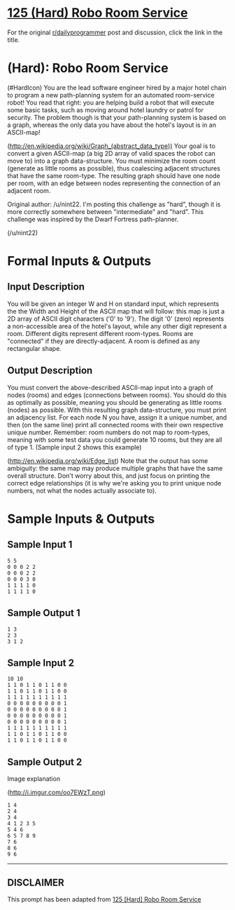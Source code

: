 # [125 (Hard) Robo Room Service](https://www.reddit.com/r/dailyprogrammer/comments/1hkpwz/070313_challenge_125_hard_robo_room_service/)

For the original [r/dailyprogrammer](https://www.reddit.com/r/dailyprogrammer/) post and discussion, click the link in the title.

#  (Hard): Robo Room Service
(#HardIcon)
You are the lead software engineer hired by a major hotel chain to program a new path-planning system for an automated room-service robot! You read that right: you are helping build a robot that will execute some basic tasks, such as moving around hotel laundry or patrol for security. The problem though is that your path-planning system is based on a graph, whereas the only data you have about the hotel's layout is in an ASCII-map!

(http://en.wikipedia.org/wiki/Graph_(abstract_data_type))
Your goal is to convert a given ASCII-map (a big 2D array of valid spaces the robot can move to) into a graph data-structure. You must minimize the room count (generate as little rooms as possible), thus coalescing adjacent structures that have the same room-type. The resulting graph should have one node per room, with an edge between nodes representing the connection of an adjacent room.

Original author: /u/nint22. I'm posting this challenge as "hard", though it is more correctly somewhere between "intermediate" and "hard". This challenge was inspired by the Dwarf Fortress path-planner.

(/u/nint22)
# Formal Inputs & Outputs
## Input Description
You will be given an integer W and H on standard input, which represents the the Width and Height of the ASCII map that will follow: this map is just a 2D array of ASCII digit characters ('0' to '9'). The digit '0' (zero) represents a non-accessible area of the hotel's layout, while any other digit represent a room. Different digits represent different room-types. Rooms are "connected" if they are directly-adjacent. A room is defined as any rectangular shape.

## Output Description
You must convert the above-described ASCII-map input into a graph of nodes (rooms) and edges (connections between rooms). You should do this as optimally as possible, meaning you should be generating as little rooms (nodes) as possible. With this resulting graph data-structure, you must print an adjacency list. For each node N you have, assign it a unique number, and then (on the same line) print all connected rooms with their own respective unique number. Remember: room numbers do not map to room-types, meaning with some test data you could generate 10 rooms, but they are all of type 1. (Sample input 2 shows this example)

(http://en.wikipedia.org/wiki/Edge_list)
Note that the output has some ambiguity: the same map may produce multiple graphs that have the same overall structure. Don't worry about this, and just focus on printing the correct edge relationships (it is why we're asking you to print unique node numbers, not what the nodes actually associate to).

# Sample Inputs & Outputs
## Sample Input 1

```
5 5
0 0 0 2 2
0 0 0 2 2
0 0 0 3 0
1 1 1 1 0
1 1 1 1 0
```
## Sample Output 1

```
1 3
2 3
3 1 2
```
## Sample Input 2

```
10 10
1 1 0 1 1 0 1 1 0 0
1 1 0 1 1 0 1 1 0 0
1 1 1 1 1 1 1 1 1 1
0 0 0 0 0 0 0 0 0 1
0 0 0 0 0 0 0 0 0 1
0 0 0 0 0 0 0 0 0 1
0 0 0 0 0 0 0 0 0 1
1 1 1 1 1 1 1 1 1 1
1 1 0 1 1 0 1 1 0 0
1 1 0 1 1 0 1 1 0 0
```
## Sample Output 2
Image explanation

(http://i.imgur.com/oo7EWzT.png)

```
1 4
2 4
3 4
4 1 2 3 5
5 4 6
6 5 7 8 9
7 6
8 6
9 6
```

----
## **DISCLAIMER**
This prompt has been adapted from [125 [Hard] Robo Room Service](https://www.reddit.com/r/dailyprogrammer/comments/1hkpwz/070313_challenge_125_hard_robo_room_service/
)
